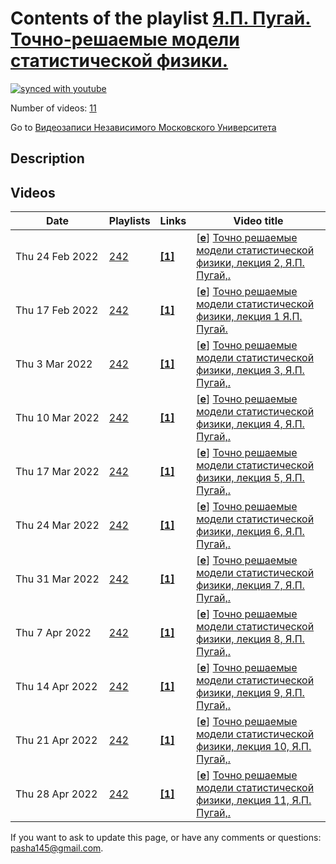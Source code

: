 # Contents of the playlist [Я.П. Пугай. Точно-решаемые модели статистической физики.](https://www.youtube.com/playlist?list=PLp9ABVh6_x4HeCms4ofoIjvhiNwxKSoYn)

[![synced with youtube](https://img.shields.io/github/last-commit/mathphysschool/mathphysschool.github.io/autoupdate1?label=synced%20with%20youtube)](https://github.com/mathphysschool/mathphysschool.github.io/commits/autoupdate1)

Number of videos: [11](#videos)

Go to [Видеозаписи Независимого Московского Университета](../README.md)

## Description



## Videos

|Date|Playlists|Links|Video title|
|---|---|---|---|
| Thu&nbsp;24&nbsp;Feb&nbsp;2022 | [242](../playlists/242 "Я.П. Пугай. Точно-решаемые модели статистической физики.") | [**[1]**](https://ium.mccme.ru/s22/s22-Pugai.html) | [[**e**](https://studio.youtube.com/video/qIIHpTgTWI0/edit "Edit")] [Точно решаемые модели статистической физики, лекция 2, Я.П. Пугай,.](https://www.youtube.com/watch?v=qIIHpTgTWI0&list=PLp9ABVh6_x4HeCms4ofoIjvhiNwxKSoYn "Совместный МФТИ-НМУ спецкурс рекомендован для 3-5 курсов. &#013;Страница курса:&#013;https://ium.mccme.ru/s22/s22-Pugai.html") |
| Thu&nbsp;17&nbsp;Feb&nbsp;2022 | [242](../playlists/242 "Я.П. Пугай. Точно-решаемые модели статистической физики.") | [**[1]**](https://ium.mccme.ru/s22/s22-Pugai.html) | [[**e**](https://studio.youtube.com/video/VHjF9q9-ah0/edit "Edit")] [Точно решаемые модели статистической физики, лекция 1 Я.П. Пугай.](https://www.youtube.com/watch?v=VHjF9q9-ah0&list=PLp9ABVh6_x4HeCms4ofoIjvhiNwxKSoYn "Совместный МФТИ-НМУ спецкурс рекомендован для 3-5 курсов. &#013;Страница курса:&#013;https://ium.mccme.ru/s22/s22-Pugai.html") |
| Thu&nbsp;3&nbsp;Mar&nbsp;2022 | [242](../playlists/242 "Я.П. Пугай. Точно-решаемые модели статистической физики.") | [**[1]**](https://ium.mccme.ru/s22/s22-Pugai.html) | [[**e**](https://studio.youtube.com/video/p2sS3xtAuGA/edit "Edit")] [Точно решаемые модели статистической физики, лекция 3, Я.П. Пугай,.](https://www.youtube.com/watch?v=p2sS3xtAuGA&list=PLp9ABVh6_x4HeCms4ofoIjvhiNwxKSoYn "Совместный МФТИ-НМУ спецкурс рекомендован для 3-5 курсов. &#013;Страница курса:&#013;https://ium.mccme.ru/s22/s22-Pugai.html") |
| Thu&nbsp;10&nbsp;Mar&nbsp;2022 | [242](../playlists/242 "Я.П. Пугай. Точно-решаемые модели статистической физики.") | [**[1]**](https://ium.mccme.ru/s22/s22-Pugai.html) | [[**e**](https://studio.youtube.com/video/7iX2_ydYUuA/edit "Edit")] [Точно решаемые модели статистической физики, лекция 4, Я.П. Пугай,.](https://www.youtube.com/watch?v=7iX2_ydYUuA&list=PLp9ABVh6_x4HeCms4ofoIjvhiNwxKSoYn "Совместный МФТИ-НМУ спецкурс рекомендован для 3-5 курсов. &#013;Страница курса:&#013;https://ium.mccme.ru/s22/s22-Pugai.html") |
| Thu&nbsp;17&nbsp;Mar&nbsp;2022 | [242](../playlists/242 "Я.П. Пугай. Точно-решаемые модели статистической физики.") | [**[1]**](https://ium.mccme.ru/s22/s22-Pugai.html) | [[**e**](https://studio.youtube.com/video/uku8-wAMQyg/edit "Edit")] [Точно решаемые модели статистической физики, лекция 5, Я.П. Пугай,.](https://www.youtube.com/watch?v=uku8-wAMQyg&list=PLp9ABVh6_x4HeCms4ofoIjvhiNwxKSoYn "Совместный МФТИ-НМУ спецкурс рекомендован для 3-5 курсов. &#013;Страница курса:&#013;https://ium.mccme.ru/s22/s22-Pugai.html") |
| Thu&nbsp;24&nbsp;Mar&nbsp;2022 | [242](../playlists/242 "Я.П. Пугай. Точно-решаемые модели статистической физики.") | [**[1]**](https://ium.mccme.ru/s22/s22-Pugai.html) | [[**e**](https://studio.youtube.com/video/NQwgm3wTQUE/edit "Edit")] [Точно решаемые модели статистической физики, лекция 6, Я.П. Пугай,.](https://www.youtube.com/watch?v=NQwgm3wTQUE&list=PLp9ABVh6_x4HeCms4ofoIjvhiNwxKSoYn "Совместный МФТИ-НМУ спецкурс рекомендован для 3-5 курсов. &#013;Страница курса:&#013;https://ium.mccme.ru/s22/s22-Pugai.html") |
| Thu&nbsp;31&nbsp;Mar&nbsp;2022 | [242](../playlists/242 "Я.П. Пугай. Точно-решаемые модели статистической физики.") | [**[1]**](https://ium.mccme.ru/s22/s22-Pugai.html) | [[**e**](https://studio.youtube.com/video/0pweol2UD1I/edit "Edit")] [Точно решаемые модели статистической физики, лекция 7, Я.П. Пугай,.](https://www.youtube.com/watch?v=0pweol2UD1I&list=PLp9ABVh6_x4HeCms4ofoIjvhiNwxKSoYn "Совместный МФТИ-НМУ спецкурс рекомендован для 3-5 курсов. &#013;Страница курса:&#013;https://ium.mccme.ru/s22/s22-Pugai.html") |
| Thu&nbsp;7&nbsp;Apr&nbsp;2022 | [242](../playlists/242 "Я.П. Пугай. Точно-решаемые модели статистической физики.") | [**[1]**](https://ium.mccme.ru/s22/s22-Pugai.html) | [[**e**](https://studio.youtube.com/video/Q6kGTaLcH1g/edit "Edit")] [Точно решаемые модели статистической физики, лекция 8, Я.П. Пугай,.](https://www.youtube.com/watch?v=Q6kGTaLcH1g&list=PLp9ABVh6_x4HeCms4ofoIjvhiNwxKSoYn "Совместный МФТИ-НМУ спецкурс рекомендован для 3-5 курсов. &#013;Страница курса:&#013;https://ium.mccme.ru/s22/s22-Pugai.html") |
| Thu&nbsp;14&nbsp;Apr&nbsp;2022 | [242](../playlists/242 "Я.П. Пугай. Точно-решаемые модели статистической физики.") | [**[1]**](https://ium.mccme.ru/s22/s22-Pugai.html) | [[**e**](https://studio.youtube.com/video/Z--OY3tofTw/edit "Edit")] [Точно решаемые модели статистической физики, лекция 9, Я.П. Пугай,.](https://www.youtube.com/watch?v=Z--OY3tofTw&list=PLp9ABVh6_x4HeCms4ofoIjvhiNwxKSoYn "Совместный МФТИ-НМУ спецкурс рекомендован для 3-5 курсов. &#013;Страница курса:&#013;https://ium.mccme.ru/s22/s22-Pugai.html") |
| Thu&nbsp;21&nbsp;Apr&nbsp;2022 | [242](../playlists/242 "Я.П. Пугай. Точно-решаемые модели статистической физики.") | [**[1]**](https://ium.mccme.ru/s22/s22-Pugai.html) | [[**e**](https://studio.youtube.com/video/CmWHJDwDYcY/edit "Edit")] [Точно решаемые модели статистической физики, лекция 10, Я.П. Пугай,.](https://www.youtube.com/watch?v=CmWHJDwDYcY&list=PLp9ABVh6_x4HeCms4ofoIjvhiNwxKSoYn "Совместный МФТИ-НМУ спецкурс рекомендован для 3-5 курсов. &#013;Страница курса:&#013;https://ium.mccme.ru/s22/s22-Pugai.html") |
| Thu&nbsp;28&nbsp;Apr&nbsp;2022 | [242](../playlists/242 "Я.П. Пугай. Точно-решаемые модели статистической физики.") | [**[1]**](https://ium.mccme.ru/s22/s22-Pugai.html) | [[**e**](https://studio.youtube.com/video/7ap7nKsDKyA/edit "Edit")] [Точно решаемые модели статистической физики, лекция 11, Я.П. Пугай,.](https://www.youtube.com/watch?v=7ap7nKsDKyA&list=PLp9ABVh6_x4HeCms4ofoIjvhiNwxKSoYn "Совместный МФТИ-НМУ спецкурс рекомендован для 3-5 курсов. &#013;Страница курса:&#013;https://ium.mccme.ru/s22/s22-Pugai.html") |


 If you want to ask to update this page, or have any comments or questions: <pasha145@gmail.com>.